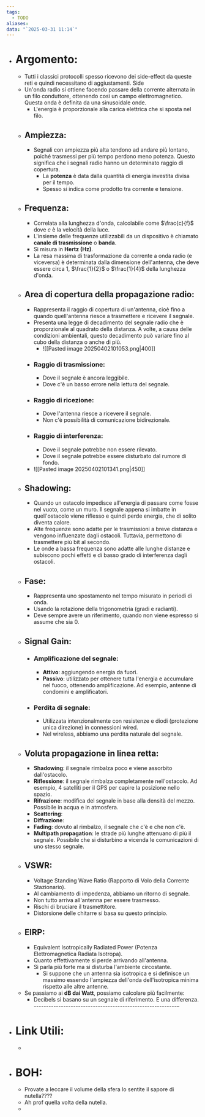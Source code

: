 ```yaml
---
tags:
  - TODO
aliases: 
data: "`2025-03-31 11:14`"
---
```

- # Argomento:
    - Tutti i classici protocolli spesso ricevono dei side-effect da queste reti e quindi necessitano di aggiustamenti. Side
    - Un'onda radio si ottiene facendo passare della corrente alternata in un filo conduttore, ottenendo così un campo elettromagnetico. Questa onda è definita da una sinusoidale onde.
        - L'energia è proporzionale alla carica elettrica che si sposta nel filo.
    - ## Ampiezza:
        - Segnali con ampiezza più alta tendono ad andare più lontano, poiché trasmessi per più tempo perdono meno potenza. Questo significa che i segnali radio hanno un determinato raggio di copertura.
            - La **potenza** è data dalla quantità di energia investita divisa per il tempo.
            - Spesso si indica come prodotto tra corrente e tensione.
    - ## Frequenza:
        - Correlata alla lunghezza d'onda, calcolabile come $\frac{c}{f}$ dove $c$ è la velocità della luce.
        - L'insieme delle frequenze utilizzabili da un dispositivo è chiamato **canale di trasmissione** o **banda**.
        - Si misura in **Hertz (Hz)**.
        - La resa massima di trasformazione da corrente a onda radio (e viceversa) è determinata dalla dimensione dell'antenna, che deve essere circa $1$, $\frac{1}{2}$ o $\frac{1}{4}$ della lunghezza d'onda.
    - ## Area di copertura della propagazione radio:
        - Rappresenta il raggio di copertura di un'antenna, cioè fino a quando quell'antenna riesce a trasmettere e ricevere il segnale.
        - Presenta una legge di decadimento del segnale radio che è proporzionale al quadrato della distanza. A volte, a causa delle condizioni ambientali, questo decadimento può variare fino al cubo della distanza o anche di più.
            - ![[Pasted image 20250402101053.png|400]]
        - ### Raggio di trasmissione:
            - Dove il segnale è ancora leggibile.
            - Dove c'è un basso errore nella lettura del segnale.
        - ### Raggio di ricezione:
            - Dove l'antenna riesce a ricevere il segnale.
            - Non c'è possibilità di comunicazione bidirezionale.
        - ### Raggio di interferenza:
            - Dove il segnale potrebbe non essere rilevato.
            - Dove il segnale potrebbe essere disturbato dal rumore di fondo.
        - ![[Pasted image 20250402101341.png|450]]
    - ## Shadowing:
        - Quando un ostacolo impedisce all'energia di passare come fosse nel vuoto, come un muro. Il segnale appena si imbatte in quell'ostacolo viene riflesso e quindi perde energia, che di solito diventa calore.
        - Alte frequenze sono adatte per le trasmissioni a breve distanza e vengono influenzate dagli ostacoli. Tuttavia, permettono di trasmettere più bit al secondo.
        - Le onde a bassa frequenza sono adatte alle lunghe distanze e subiscono pochi effetti e di basso grado di interferenza dagli ostacoli.
    - ## Fase:
        - Rappresenta uno spostamento nel tempo misurato in periodi di onda.
        - Usando la rotazione della trigonometria (gradi e radianti).
        - Deve sempre avere un riferimento, quando non viene espresso si assume che sia 0.
    - ## Signal Gain:
        - ### Amplificazione del segnale:
            - **Attivo**: aggiungendo energia da fuori.
            - **Passivo**: utilizzato per ottenere tutta l'energia e accumulare nel fuoco, ottenendo amplificazione. Ad esempio, antenne di condomini e amplificatori.
        - ### Perdita di segnale:
            - Utilizzata intenzionalmente con resistenze e diodi (protezione unica direzione) in connessioni wired.
            - Nel wireless, abbiamo una perdita naturale del segnale.
    - ## Voluta propagazione in linea retta:
        - **Shadowing**: il segnale rimbalza poco e viene assorbito dall'ostacolo.
        - **Riflessione**: il segnale rimbalza completamente nell'ostacolo. Ad esempio, 4 satelliti per il GPS per capire la posizione nello spazio.
        - **Rifrazione**: modifica del segnale in base alla densità del mezzo. Possibile in acqua e in atmosfera.
	    - **Scattering**:
	    - **Diffrazione**:
	    - **Fading**: dovuto al rimbalzo, il segnale che c'è e che non c'è.
	    - **Multipath propagation**: le strade più lunghe attenuano di più il segnale. Possibile che si disturbino a vicenda le comunicazioni di uno stesso segnale.
    - ##  VSWR:
        - Voltage Standing Wave Ratio (Rapporto di Volo della Corrente Stazionario).
        - Al cambiamento di impedenza, abbiamo un ritorno di segnale.
        - Non tutto arriva all'antenna per essere trasmesso.
        - Rischi di bruciare il trasmettitore.
        - Distorsione delle chitarre si basa su questo principio.
    - ## EIRP:
        - Equivalent Isotropically Radiated Power (Potenza Elettromagnetica Radiata Isotropa).
        - Quanto effettivamente si perde arrivando all'antenna.
        - Si parla più forte ma si disturba l'ambiente circostante.
            - Si suppone che un antenna sia isotropica e si definisce un massimo essendo l'ampiezza dell'onda dell'isotropica minima rispetto alle altre antenne.
    - Se passiamo ai **dB dai Watt**, possiamo calcolare più facilmente:
        - Decibels si basano su un segnale di riferimento. E una differenza.
----------------------------------------------------------–

- # Link Utili:
	- 
- # BOH:
	- Provate a leccare il volume della sfera lo sentite il sapore di nutella????
	- Ah prof quella volta della nutella.
	- 